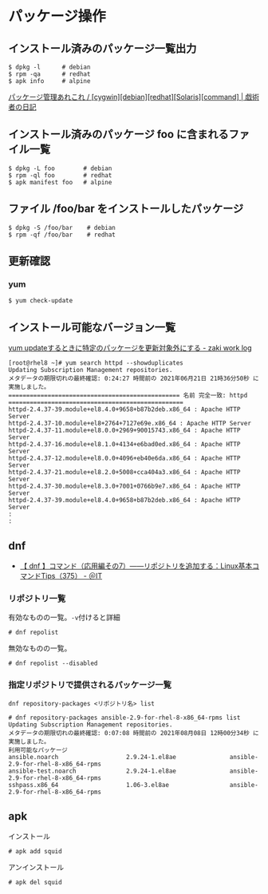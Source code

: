 # パッケージ操作

## インストール済みのパッケージ一覧出力

```console
$ dpkg -l      # debian
$ rpm -qa      # redhat
$ apk info     # alpine
```

[パッケージ管理あれこれ / [cygwin][debian][redhat][Solaris][command] | 戯術者の日記](http://www.jp-z.jp/changelog/2005-11-05-1.html)

## インストール済みのパッケージ foo に含まれるファイル一覧

```
$ dpkg -L foo        # debian
$ rpm -ql foo        # redhat
$ apk manifest foo   # alpine
```

## ファイル /foo/bar をインストールしたパッケージ

```console
$ dpkg -S /foo/bar    # debian
$ rpm -qf /foo/bar    # redhat
```

## 更新確認

### yum

```console
$ yum check-update 
```

## インストール可能なバージョン一覧

[yum updateするときに特定のパッケージを更新対象外にする - zaki work log](https://zaki-hmkc.hatenablog.com/entry/2020/03/15/075946)

```
[root@rhel8 ~]# yum search httpd --showduplicates 
Updating Subscription Management repositories.
メタデータの期限切れの最終確認: 0:24:27 時間前の 2021年06月21日 21時36分50秒 に実施しました。
================================================ 名前 完全一致: httpd =================================================
httpd-2.4.37-39.module+el8.4.0+9658+b87b2deb.x86_64 : Apache HTTP Server
httpd-2.4.37-10.module+el8+2764+7127e69e.x86_64 : Apache HTTP Server
httpd-2.4.37-11.module+el8.0.0+2969+90015743.x86_64 : Apache HTTP Server
httpd-2.4.37-16.module+el8.1.0+4134+e6bad0ed.x86_64 : Apache HTTP Server
httpd-2.4.37-12.module+el8.0.0+4096+eb40e6da.x86_64 : Apache HTTP Server
httpd-2.4.37-21.module+el8.2.0+5008+cca404a3.x86_64 : Apache HTTP Server
httpd-2.4.37-30.module+el8.3.0+7001+0766b9e7.x86_64 : Apache HTTP Server
httpd-2.4.37-39.module+el8.4.0+9658+b87b2deb.x86_64 : Apache HTTP Server
:
:
```

## dnf

- [【 dnf 】コマンド（応用編その7）――リポジトリを追加する：Linux基本コマンドTips（375） - ＠IT](https://www.atmarkit.co.jp/ait/articles/2001/31/news006.html)

### リポジトリ一覧

有効なものの一覧。`-v`付けると詳細

```
# dnf repolist
```

無効なものの一覧。

```
# dnf repolist --disabled
```

### 指定リポジトリで提供されるパッケージ一覧

`dnf repository-packages <リポジトリ名> list`

```
# dnf repository-packages ansible-2.9-for-rhel-8-x86_64-rpms list
Updating Subscription Management repositories.
メタデータの期限切れの最終確認: 0:07:08 時間前の 2021年08月08日 12時00分34秒 に実施しました。
利用可能なパッケージ
ansible.noarch                   2.9.24-1.el8ae               ansible-2.9-for-rhel-8-x86_64-rpms
ansible-test.noarch              2.9.24-1.el8ae               ansible-2.9-for-rhel-8-x86_64-rpms
sshpass.x86_64                   1.06-3.el8ae                 ansible-2.9-for-rhel-8-x86_64-rpms
```

## apk

インストール

```
# apk add squid
```

アンインストール

```
# apk del squid
```
